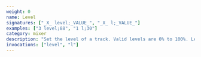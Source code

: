 ```yaml
---
weight: 0
name: Level
signatures: ["_X_ level;_VALUE_", "_X_ l;_VALUE_"]
examples: ["3 level;88", "1 l;30"]
category: mixer
description: "Set the level of a track. Valid levels are 0% to 100%. Levels are linear. Unlike most other systems, [velocity](#musical-command-velocity) is mixed with track level to produce a final result. For example, a slot with a velocity of 70 on a track with a level of 50% would produce a final velocity of 35. The exception to this rule is the [crow clade](#mixer-command-crow), which can use neither velocity nor track level information. See [Y Mode interactions](#y-mode-interaction-level), too."
invocations: ["level", "l"]
---
```

